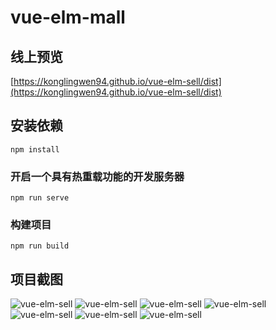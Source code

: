 # vue-elm-mall

## 线上预览

[https://konglingwen94.github.io/vue-elm-sell/dist](https://konglingwen94.github.io/vue-elm-sell/dist)

## 安装依赖

```
npm install
```

### 开启一个具有热重载功能的开发服务器

```
npm run serve
```

### 构建项目

```
npm run build
```

 

 

## 项目截图

![vue-elm-sell](./screenshots/good.png)
![vue-elm-sell](./screenshots/rating.png)
![vue-elm-sell](./screenshots/shop.png)
![vue-elm-sell](./screenshots/food-detail.png)
![vue-elm-sell](./screenshots/header-detail.png)
![vue-elm-sell](./screenshots/alert.png)
![vue-elm-sell](./screenshots/confirm.png)
